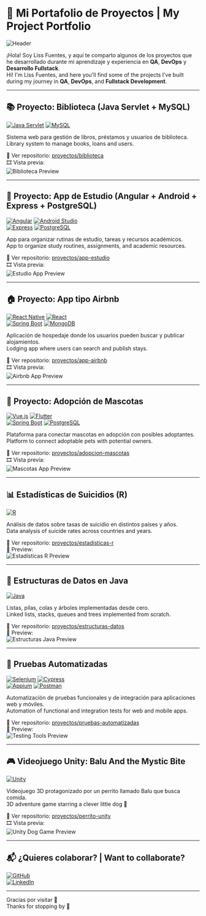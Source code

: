 # 💼 Mi Portafolio de Proyectos | My Project Portfolio

![Header](./imagenes/header.png)

¡Hola! Soy Liss Fuentes, y aquí te comparto algunos de los proyectos que he desarrollado durante mi aprendizaje y experiencia en **QA**, **DevOps** y **Desarrollo Fullstack**.  
Hi! I'm Liss Fuentes, and here you’ll find some of the projects I’ve built during my journey in **QA**, **DevOps**, and **Fullstack Development**.

---

## 📚 Proyecto: Biblioteca (Java Servlet + MySQL)

[![Java Servlet](https://img.shields.io/badge/Java%20Servlet-%23404c36?style=for-the-badge&logo=java&logoColor=white)]() 
[![MySQL](https://img.shields.io/badge/MySQL-%23ddc587?style=for-the-badge&logo=mysql&logoColor=white)]()

Sistema web para gestión de libros, préstamos y usuarios de biblioteca.  
Library system to manage books, loans and users.

📁 Ver repositorio: [proyectos/biblioteca](./proyectos/biblioteca.txt)  
🎞 Vista previa:  
![Biblioteca Preview](./imagenes/biblioteca.gif)

---

## 📱 Proyecto: App de Estudio (Angular + Android + Express + PostgreSQL)

[![Angular](https://img.shields.io/badge/Angular-%23e0e5e1?style=for-the-badge&logo=angular&logoColor=dd0031)]() 
[![Android Studio](https://img.shields.io/badge/Android%20Studio-%23687a5c?style=for-the-badge&logo=androidstudio&logoColor=white)]()  
[![Express](https://img.shields.io/badge/Express-%23404c36?style=for-the-badge&logo=express&logoColor=white)]() 
[![PostgreSQL](https://img.shields.io/badge/PostgreSQL-%23ddc587?style=for-the-badge&logo=postgresql&logoColor=white)]()

App para organizar rutinas de estudio, tareas y recursos académicos.  
App to organize study routines, assignments, and academic resources.

📁 Ver repositorio: [proyectos/app-estudio](./proyectos/app-estudio.txt)  
🎞 Vista previa:  
![Estudio App Preview](./imagenes/estudio-app.gif)

---

## 🏠 Proyecto: App tipo Airbnb

[![React Native](https://img.shields.io/badge/React%20Native-%23e0e5e1?style=for-the-badge&logo=react&logoColor=61dafb)]() 
[![React](https://img.shields.io/badge/React-%23687a5c?style=for-the-badge&logo=react&logoColor=white)]()  
[![Spring Boot](https://img.shields.io/badge/Spring%20Boot-%23404c36?style=for-the-badge&logo=springboot&logoColor=white)]() 
[![MongoDB](https://img.shields.io/badge/MongoDB-%23ddc587?style=for-the-badge&logo=mongodb&logoColor=white)]()

Aplicación de hospedaje donde los usuarios pueden buscar y publicar alojamientos.  
Lodging app where users can search and publish stays.

📁 Ver repositorio: [proyectos/app-airbnb](./proyectos/app-airbnb.txt)  
🎞 Vista previa:  
![Airbnb App Preview](./imagenes/airbnb-app.gif)

---

## 🐾 Proyecto: Adopción de Mascotas

[![Vue.js](https://img.shields.io/badge/Vue.js-%23e0e5e1?style=for-the-badge&logo=vue.js&logoColor=4FC08D)]() 
[![Flutter](https://img.shields.io/badge/Flutter-%23687a5c?style=for-the-badge&logo=flutter&logoColor=white)]()  
[![Spring Boot](https://img.shields.io/badge/Spring%20Boot-%23404c36?style=for-the-badge&logo=springboot&logoColor=white)]() 
[![PostgreSQL](https://img.shields.io/badge/PostgreSQL-%23ddc587?style=for-the-badge&logo=postgresql&logoColor=white)]()

Plataforma para conectar mascotas en adopción con posibles adoptantes.  
Platform to connect adoptable pets with potential owners.

📁 Ver repositorio: [proyectos/adopcion-mascotas](./proyectos/adopcion-mascotas.txt)  
🎞 Vista previa:  
![Mascotas App Preview](./imagenes/mascotas-app.gif)

---

## 📊 Estadísticas de Suicidios (R)

[![R](https://img.shields.io/badge/R-%23404c36?style=for-the-badge&logo=r&logoColor=white)]()

Análisis de datos sobre tasas de suicidio en distintos países y años.  
Data analysis of suicide rates across countries and years.

📁 Ver repositorio: [proyectos/estadisticas-r](./proyectos/estadisticas-r.txt)  
📸 Preview:  
![Estadísticas R Preview](./imagenes/suicidios-r.png)

---

## 🧮 Estructuras de Datos en Java

[![Java](https://img.shields.io/badge/Estructuras%20de%20Datos-%23687a5c?style=for-the-badge&logo=java&logoColor=white)]()

Listas, pilas, colas y árboles implementadas desde cero.  
Linked lists, stacks, queues and trees implemented from scratch.

📁 Ver repositorio: [proyectos/estructuras-datos](./proyectos/estructuras-datos.txt)  
📸 Preview:  
![Estructuras Java Preview](./imagenes/estructuras-datos.png)

---

## 🧪 Pruebas Automatizadas

[![Selenium](https://img.shields.io/badge/Selenium-%23e0e5e1?style=for-the-badge&logo=selenium&logoColor=43B02A)]() 
[![Cypress](https://img.shields.io/badge/Cypress-%23687a5c?style=for-the-badge&logo=cypress&logoColor=white)]()  
[![Appium](https://img.shields.io/badge/Appium-%23404c36?style=for-the-badge&logo=appium&logoColor=white)]() 
[![Postman](https://img.shields.io/badge/Postman-%23ddc587?style=for-the-badge&logo=postman&logoColor=white)]()

Automatización de pruebas funcionales y de integración para aplicaciones web y móviles.  
Automation of functional and integration tests for web and mobile apps.

📁 Ver repositorio: [proyectos/pruebas-automatizadas](./proyectos/pruebas-automatizadas.txt)  
📸 Preview:  
![Testing Tools Preview](./imagenes/pruebas-automatizadas.png)

---

## 🎮 Videojuego Unity: Balu And the Mystic Bite

[![Unity](https://img.shields.io/badge/Unity-%23e0e5e1?style=for-the-badge&logo=unity&logoColor=white)]()

Videojuego 3D protagonizado por un perrito llamado Balu que busca comida.  
3D adventure game starring a clever little dog 🐶

📁 Ver repositorio: [proyectos/perrito-unity](./proyectos/perrito-unity.txt)  
🎞 Vista previa:  
![Unity Dog Game Preview](./imagenes/videojuego-perro.gif)

---

## 📬 ¿Quieres colaborar? | Want to collaborate?

[![GitHub](https://img.shields.io/badge/GitHub-%23e0e5e1?style=for-the-badge&logo=github&logoColor=black)](https://github.com/AlixStart313)  
[![LinkedIn](https://img.shields.io/badge/LinkedIn-%23ddc587?style=for-the-badge&logo=linkedin&logoColor=white)](https://www.linkedin.com/in/lissfuentes/)

---

Gracias por visitar 💚  
Thanks for stopping by 💚
